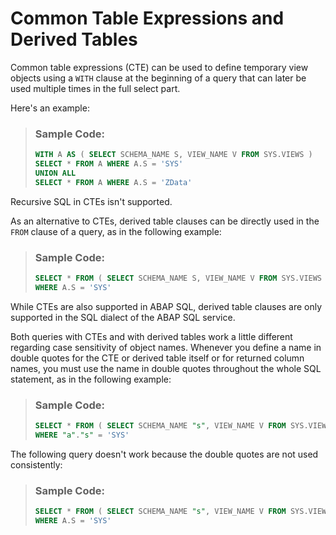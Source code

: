 <!-- loioadb1201971b64a0f973ebd9b7e9973e7 -->

# Common Table Expressions and Derived Tables

Common table expressions \(CTE\) can be used to define temporary view objects using a `WITH` clause at the beginning of a query that can later be used multiple times in the full select part.



Here's an example:

> ### Sample Code:  
> ```sql
> WITH A AS ( SELECT SCHEMA_NAME S, VIEW_NAME V FROM SYS.VIEWS )
> SELECT * FROM A WHERE A.S = 'SYS'
> UNION ALL
> SELECT * FROM A WHERE A.S = 'ZData'
> 
> ```

Recursive SQL in CTEs isn't supported.

As an alternative to CTEs, derived table clauses can be directly used in the `FROM` clause of a query, as in the following example:

> ### Sample Code:  
> ```sql
> SELECT * FROM ( SELECT SCHEMA_NAME S, VIEW_NAME V FROM SYS.VIEWS ) A
> WHERE A.S = 'SYS'
> 
> ```

While CTEs are also supported in ABAP SQL, derived table clauses are only supported in the SQL dialect of the ABAP SQL service.

Both queries with CTEs and with derived tables work a little different regarding case sensitivity of object names. Whenever you define a name in double quotes for the CTE or derived table itself or for returned column names, you must use the name in double quotes throughout the whole SQL statement, as in the following example:

> ### Sample Code:  
> ```sql
> SELECT * FROM ( SELECT SCHEMA_NAME "s", VIEW_NAME V FROM SYS.VIEWS ) "a"
> WHERE "a"."s" = 'SYS'
> 
> ```

The following query doesn't work because the double quotes are not used consistently:

> ### Sample Code:  
> ```sql
> SELECT * FROM ( SELECT SCHEMA_NAME "s", VIEW_NAME V FROM SYS.VIEWS ) "a"
> WHERE A.S = 'SYS'
> 
> ```

